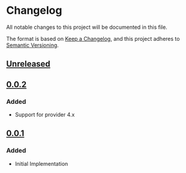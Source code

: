 # Changelog

All notable changes to this project will be documented in this file.

The format is based on [Keep a Changelog](https://keepachangelog.com/en/1.0.0/),
and this project adheres to [Semantic Versioning](https://semver.org/spec/v2.0.0.html).

## [Unreleased]

## [0.0.2]

### Added

- Support for provider 4.x

## [0.0.1]

### Added

- Initial Implementation

<!-- markdown-link-check-disable -->

[unreleased]: https://github.com/mineiros-io/terraform-google-artifact-registry-repository-iam/compare/v0.0.2...HEAD
[0.0.2]: https://github.com/mineiros-io/terraform-google-artifact-registry-repository-iam/compare/v0.0.1...v0.0.2
[0.0.1]: https://github.com/mineiros-io/terraform-google-artifact-registry-repository-iam/releases/tag/v0.0.1

<!-- markdown-link-check-disabled -->
